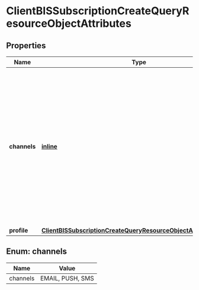 
# ClientBISSubscriptionCreateQueryResourceObjectAttributes

## Properties
| Name | Type | Description | Notes |
| ------------ | ------------- | ------------- | ------------- |
| **channels** | [**inline**](#kotlin.collections.List&lt;Channels&gt;) | The channel(s) through which the profile would like to receive the back in stock notification. This can be leveraged within a back in stock flow to notify the subscriber through their preferred channel(s). |  |
| **profile** | [**ClientBISSubscriptionCreateQueryResourceObjectAttributesProfile**](ClientBISSubscriptionCreateQueryResourceObjectAttributesProfile.md) |  |  |


<a id="kotlin.collections.List<Channels>"></a>
## Enum: channels
| Name | Value |
| ---- | ----- |
| channels | EMAIL, PUSH, SMS |



